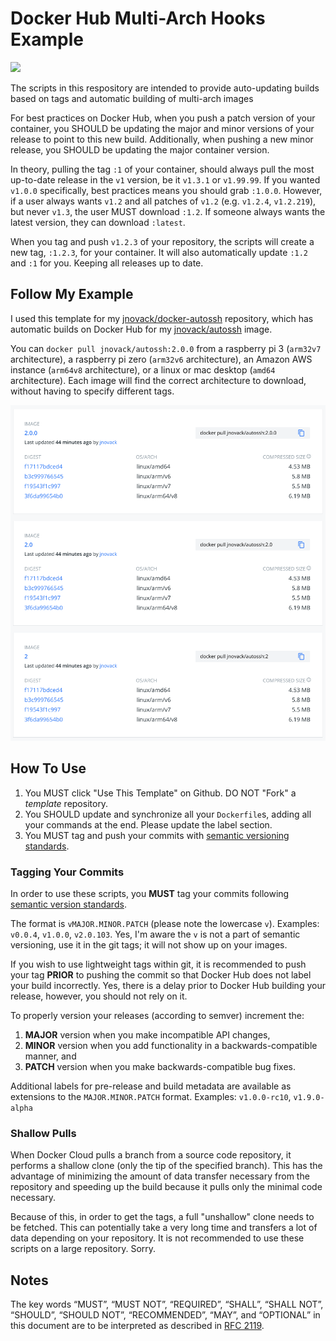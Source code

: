 # Docker Hub Multi-Arch Hooks Example

[![](https://img.shields.io/badge/Github-Template-blue?style=flat&logo=github)](https://img.shields.io/badge/Github-Template-blue?style=flat&logo=github)

The scripts in this respository are intended to provide auto-updating builds based on tags and automatic building of multi-arch images

For best practices on Docker Hub, when you push a patch version of your container, you SHOULD be updating the major and minor versions of your release to point to this new build.  Additionally, when pushing a new minor release, you SHOULD be updating the major container version.

In theory, pulling the tag `:1` of your container, should always pull the most up-to-date release in the `v1` version, be it `v1.3.1` or `v1.99.99`.  If you wanted `v1.0.0` specifically, best practices means you should grab `:1.0.0`. However, if a user always wants `v1.2` and all patches of `v1.2` (e.g. `v1.2.4`, `v1.2.219`), but never `v1.3`, the user MUST download `:1.2`. If someone always wants the latest version, they can download `:latest`.

When you tag and push `v1.2.3` of your repository, the scripts will create a new tag, `:1.2.3`, for your container.  It will also automatically update `:1.2` and `:1` for you.  Keeping all releases up to date.

## Follow My Example

I used this template for my [jnovack/docker-autossh](https://www.github.com/jnovack/docker-autossh) repository, which has automatic builds on Docker Hub for my [jnovack/autossh](https://hub.docker.com/jnovack/autossh) image.

You can `docker pull jnovack/autossh:2.0.0` from a raspberry pi 3 (`arm32v7` architecture), a raspberry pi zero (`arm32v6` architecture), an Amazon AWS instance (`arm64v8` architecture), or a linux or mac desktop (`amd64` architecture).  Each image will find the correct architecture to download, without having to specify different tags.

[![](preview.png)](preview.png)

## How To Use

1. You MUST click "Use This Template" on Github. DO NOT "Fork" a *template* repository.
2. You SHOULD update and synchronize all your `Dockerfile`s, adding all your commands at the end. Please update the label section.
3. You MUST tag and push your commits with [semantic versioning standards](https://semver.org).

### Tagging Your Commits

In order to use these scripts, you **MUST** tag your commits following [semantic version standards](https://semver.org).

The format is `vMAJOR.MINOR.PATCH` (please note the lowercase `v`).  Examples: `v0.0.4`, `v1.0.0`, `v2.0.103`.  Yes, I'm aware the `v` is not a part of semantic versioning, use it in the git tags; it will not show up on your images.

If you wish to use lightweight tags within git, it is recommended to push your tag **PRIOR** to pushing the commit so that Docker Hub does not label your build incorrectly.  Yes, there is a delay prior to Docker Hub building your release, however, you should not rely on it.

To properly version your releases (according to semver) increment the:

1. **MAJOR** version when you make incompatible API changes,
1. **MINOR** version when you add functionality in a backwards-compatible manner, and
1. **PATCH** version when you make backwards-compatible bug fixes.

Additional labels for pre-release and build metadata are available as extensions to the `MAJOR.MINOR.PATCH` format.  Examples: `v1.0.0-rc10`, `v1.9.0-alpha`

### Shallow Pulls

When Docker Cloud pulls a branch from a source code repository, it performs a shallow clone (only the tip of the specified branch). This has the advantage of minimizing the amount of data transfer necessary from the repository and speeding up the build because it pulls only the minimal code necessary.

Because of this, in order to get the tags, a full "unshallow" clone needs to be fetched.  This can potentially take a very long time and transfers a lot of data depending on your repository.  It is not recommended to use these scripts on a large repository.  Sorry.

## Notes

The key words “MUST”, “MUST NOT”, “REQUIRED”, “SHALL”, “SHALL NOT”, “SHOULD”, “SHOULD NOT”, “RECOMMENDED”, “MAY”, and “OPTIONAL” in this document are to be interpreted as described in [RFC 2119](http://tools.ietf.org/html/rfc2119).
